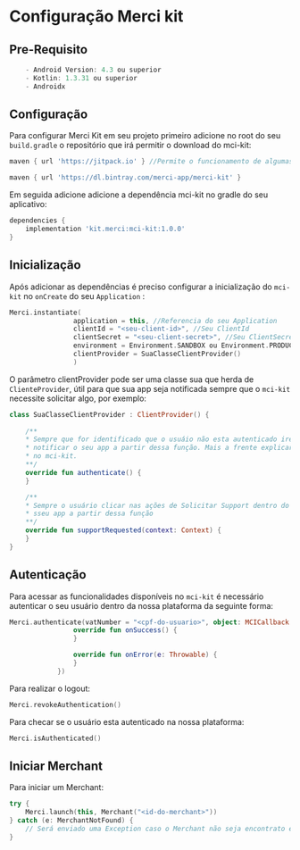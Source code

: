 # Configuração Merci kit

## Pre-Requisito
````groovy
    - Android Version: 4.3 ou superior
    - Kotlin: 1.3.31 ou superior
    - Androidx
````

## Configuração
Para configurar Merci Kit em seu projeto primeiro adicione no root do seu `build.gradle` o 
repositório que irá permitir o download do mci-kit:

```groovy
maven { url 'https://jitpack.io' } //Permite o funcionamento de algumas dependências do mci-kit

maven { url 'https://dl.bintray.com/merci-app/merci-kit' }
```

Em seguida adicione adicione a dependência mci-kit no gradle do seu aplicativo:

```groovy
dependencies {
    implementation 'kit.merci:mci-kit:1.0.0'
}
```

## Inicialização
Após adicionar as dependências é preciso configurar a inicialização do `mci-kit` no `onCreate`
do seu `Application` :

```kotlin
Merci.instantiate(
                application = this, //Referencia do seu Application
                clientId = "<seu-client-id>", //Seu ClientId 
                clientSecret = "<seu-client-secret>", //Seu ClientSecret
                environment = Environment.SANDBOX ou Environment.PRODUCTION, // Configuração de ambiente
                clientProvider = SuaClasseClientProvider() 
                )
```

O parâmetro clientProvider pode ser uma classe sua que herda de `ClienteProvider`, útil para que
sua app seja notificada sempre que o `mci-kit` necessite solicitar algo, por exemplo:
 ```kotlin
 class SuaClasseClientProvider : ClientProvider() {
    
     /**
     * Sempre que for identificado que o usuáio não esta autenticado iremos
     * notificar o seu app a partir dessa função. Mais a frente explicaremos como autenticar
     * no mci-kit.
     **/
     override fun authenticate() {
     }
 
     /**
     * Sempre o usuário clicar nas ações de Solicitar Support dentro do mci-kit iremos notificar
     * sseu app a partir dessa função
     **/
     override fun supportRequested(context: Context) {
     }
 } 
 ```

## Autenticação
Para acessar as funcionalidades disponíveis no `mci-kit` é necessário autenticar o seu usuário
dentro da nossa plataforma da seguinte forma:

````kotlin
Merci.authenticate(vatNumber = "<cpf-do-usuario>", object: MCICallback {
                override fun onSuccess() {
                }

                override fun onError(e: Throwable) {
                }
            })
````

Para realizar o logout:

````kotlin
Merci.revokeAuthentication()
````
Para checar se o usuário esta autenticado na nossa plataforma:

````kotlin
Merci.isAuthenticated()
````

## Iniciar Merchant
Para iniciar um Merchant:

````kotlin
try {
    Merci.launch(this, Merchant("<id-do-merchant>"))
} catch (e: MerchantNotFound) {
    // Será enviado uma Exception caso o Merchant não seja encontrato em nossa plataforma
}
````